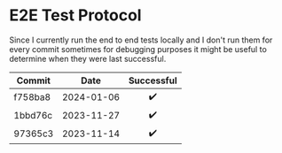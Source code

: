 # E2E Test Protocol

Since I currently run the end to end tests locally and I don't run them for every commit
sometimes for debugging purposes it might be useful to determine when they were last successful.

| Commit  | Date       | Successful |
| ------- | ---------- | :--------: |
| f758ba8 | 2024-01-06 | ✔️          |
| 1bbd76c | 2023-11-27 | ✔️          |
| 97365c3 | 2023-11-14 | ✔️          |
